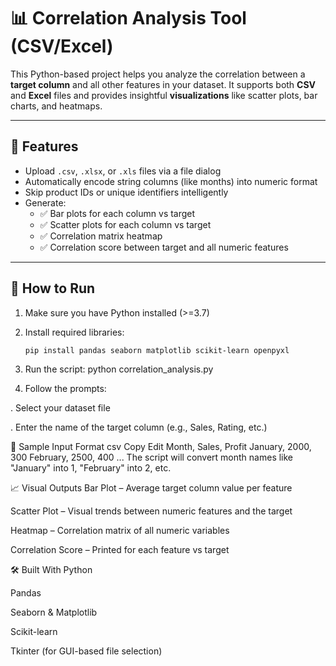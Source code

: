 # 📊 Correlation Analysis Tool (CSV/Excel)

This Python-based project helps you analyze the correlation between a **target column** and all other features in your dataset. It supports both **CSV** and **Excel** files and provides insightful **visualizations** like scatter plots, bar charts, and heatmaps.

---

## 🔧 Features

- Upload `.csv`, `.xlsx`, or `.xls` files via a file dialog
- Automatically encode string columns (like months) into numeric format
- Skip product IDs or unique identifiers intelligently
- Generate:
  - ✅ Bar plots for each column vs target
  - ✅ Scatter plots for each column vs target
  - ✅ Correlation matrix heatmap
  - ✅ Correlation score between target and all numeric features

---

## 🚀 How to Run

1. Make sure you have Python installed (>=3.7)
2. Install required libraries:
   ```bash
   pip install pandas seaborn matplotlib scikit-learn openpyxl

3. Run the script:
python correlation_analysis.py

4. Follow the prompts:

. Select your dataset file

. Enter the name of the target column (e.g., Sales, Rating, etc.)


📂 Sample Input Format
csv
Copy
Edit
Month, Sales, Profit
January, 2000, 300
February, 2500, 400
...
The script will convert month names like "January" into 1, "February" into 2, etc.

📈 Visual Outputs
Bar Plot – Average target column value per feature

Scatter Plot – Visual trends between numeric features and the target

Heatmap – Correlation matrix of all numeric variables

Correlation Score – Printed for each feature vs target

🛠️ Built With
Python

Pandas

Seaborn & Matplotlib

Scikit-learn

Tkinter (for GUI-based file selection)

